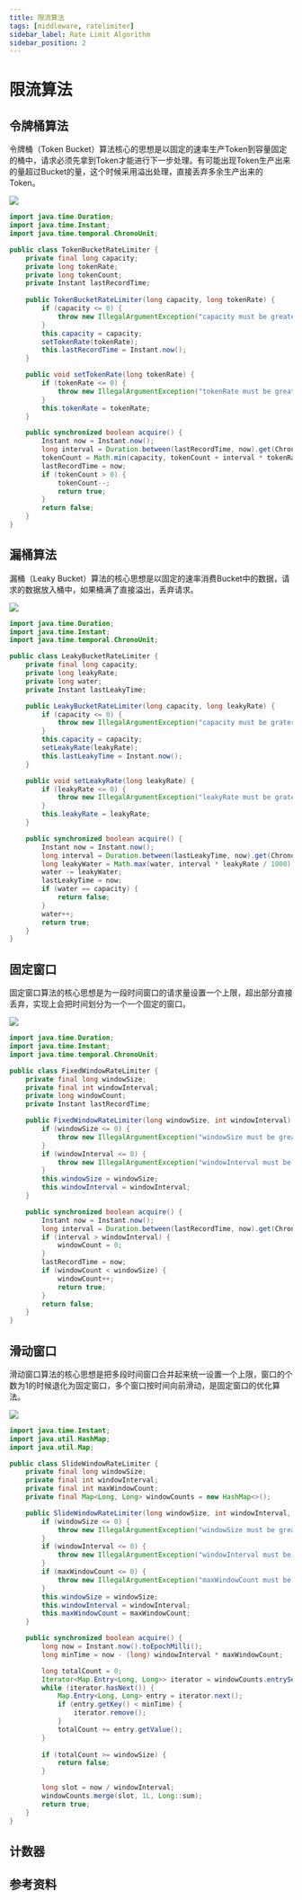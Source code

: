 ```yaml
---
title: 限流算法
tags: [middleware, ratelimiter]
sidebar_label: Rate Limit Algorithm
sidebar_position: 2
---
```


# 限流算法

## 令牌桶算法

令牌桶（Token Bucket）算法核心的思想是以固定的速率生产Token到容量固定的桶中，请求必须先拿到Token才能进行下一步处理。有可能出现Token生产出来的量超过Bucket的量，这个时候采用溢出处理，直接丢弃多余生产出来的Token。

![](../../static/images/middleware/ratelimiter/ratelimiter_token_bucket.webp)

```java showLineNumbers title="TokenBucketRateLimiter.java"
import java.time.Duration;
import java.time.Instant;
import java.time.temporal.ChronoUnit;

public class TokenBucketRateLimiter {
    private final long capacity;
    private long tokenRate;
    private long tokenCount;
    private Instant lastRecordTime;
    
    public TokenBucketRateLimiter(long capacity, long tokenRate) {
        if (capacity <= 0) {
            throw new IllegalArgumentException("capacity must be greater than 0");
        }
        this.capacity = capacity;
        setTokenRate(tokenRate);
        this.lastRecordTime = Instant.now();
    }

    public void setTokenRate(long tokenRate) {
        if (tokenRate <= 0) {
            throw new IllegalArgumentException("tokenRate must be greater than 0");
        }
        this.tokenRate = tokenRate;
    }

    public synchronized boolean acquire() {
        Instant now = Instant.now();
        long interval = Duration.between(lastRecordTime, now).get(ChronoUnit.MILLIS);
        tokenCount = Math.min(capacity, tokenCount + interval * tokenRate / 1000);
        lastRecordTime = now;
        if (tokenCount > 0) {
            tokenCount--;
            return true;
        }
        return false;
    }
}
```

## 漏桶算法

漏桶（Leaky Bucket）算法的核心思想是以固定的速率消费Bucket中的数据，请求的数据放入桶中，如果桶满了直接溢出，丢弃请求。

![](../../static/images/middleware/ratelimiter/ratelimiter_leaky_bucket.png)

```java showLineNumbers title="LeakyBucketRateLimiter.java"
import java.time.Duration;
import java.time.Instant;
import java.time.temporal.ChronoUnit;

public class LeakyBucketRateLimiter {
    private final long capacity;
    private long leakyRate;
    private long water;
    private Instant lastLeakyTime;

    public LeakyBucketRateLimiter(long capacity, long leakyRate) {
        if (capacity <= 0) {
            throw new IllegalArgumentException("capacity must be grater than 0");
        }
        this.capacity = capacity;
        setLeakyRate(leakyRate);
        this.lastLeakyTime = Instant.now();
    }

    public void setLeakyRate(long leakyRate) {
        if (leakyRate <= 0) {
            throw new IllegalArgumentException("leakyRate must be grater than 0");
        }
        this.leakyRate = leakyRate;
    }

    public synchronized boolean acquire() {
        Instant now = Instant.now();
        long interval = Duration.between(lastLeakyTime, now).get(ChronoUnit.MILLIS);
        long leakyWater = Math.max(water, interval * leakyRate / 1000);
        water -= leakyWater;
        lastLeakyTime = now;
        if (water == capacity) {
            return false;
        }
        water++;
        return true;
    }
}
```

## 固定窗口

固定窗口算法的核心思想是为一段时间窗口的请求量设置一个上限，超出部分直接丢弃，实现上会把时间划分为一个一个固定的窗口。

![](../../static/images/middleware/ratelimiter/ratelimiter_fixed_window.png)

```java showLineNumbers title="FixedWindowRateLimiter.java"
import java.time.Duration;
import java.time.Instant;
import java.time.temporal.ChronoUnit;

public class FixedWindowRateLimiter {
    private final long windowSize;
    private final int windowInterval;
    private long windowCount;
    private Instant lastRecordTime;

    public FixedWindowRateLimiter(long windowSize, int windowInterval) {
        if (windowSize <= 0) {
            throw new IllegalArgumentException("windowSize must be greater than 0");
        }
        if (windowInterval <= 0) {
            throw new IllegalArgumentException("windowInterval must be greater than 0");
        }
        this.windowSize = windowSize;
        this.windowInterval = windowInterval;
    }

    public synchronized boolean acquire() {
        Instant now = Instant.now();
        long interval = Duration.between(lastRecordTime, now).get(ChronoUnit.MILLIS);
        if (interval > windowInterval) {
            windowCount = 0;
        }
        lastRecordTime = now;
        if (windowCount < windowSize) {
            windowCount++;
            return true;
        }
        return false;
    }
}
```

## 滑动窗口

滑动窗口算法的核心思想是把多段时间窗口合并起来统一设置一个上限，窗口的个数为1的时候退化为固定窗口，多个窗口按时间向前滑动，是固定窗口的优化算法。

![](../../static/images/middleware/ratelimiter/ratelimiter_slide_window.png)

```java showLineNumbers title="SlideWindowRateLimiter.java"
import java.time.Instant;
import java.util.HashMap;
import java.util.Map;

public class SlideWindowRateLimiter {
    private final long windowSize;
    private final int windowInterval;
    private final int maxWindowCount;
    private final Map<Long, Long> windowCounts = new HashMap<>();

    public SlideWindowRateLimiter(long windowSize, int windowInterval, int maxWindowCount) {
        if (windowSize <= 0) {
            throw new IllegalArgumentException("windowSize must be greater than 0");
        }
        if (windowInterval <= 0) {
            throw new IllegalArgumentException("windowInterval must be greater than 0");
        }
        if (maxWindowCount <= 0) {
            throw new IllegalArgumentException("maxWindowCount must be greater than 0");
        }
        this.windowSize = windowSize;
        this.windowInterval = windowInterval;
        this.maxWindowCount = maxWindowCount;
    }

    public synchronized boolean acquire() {
        long now = Instant.now().toEpochMilli();
        long minTime = now - (long) windowInterval * maxWindowCount;

        long totalCount = 0;
        Iterator<Map.Entry<Long, Long>> iterator = windowCounts.entrySet().iterator();
        while (iterator.hasNext()) {
            Map.Entry<Long, Long> entry = iterator.next();
            if (entry.getKey() < minTime) {
                iterator.remove();
            }
            totalCount += entry.getValue();
        }
        
        if (totalCount >= windowSize) {
            return false;
        }

        long slot = now / windowInterval;
        windowCounts.merge(slot, 1L, Long::sum);
        return true;
    }
}
```

## 计数器

## 参考资料
